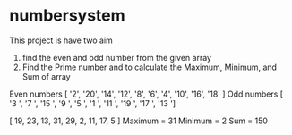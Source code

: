 # numbersystem

This project is have two aim

1.  find the even and odd number from the given array
2.  Find the Prime number and to calculate the Maximum, Minimum, and Sum of array

<!-- index.js
Output= -->

Even numbers [
'2', '20', '14',
'12', '8', '6',
'4', '10', '16',
'18'
]
Odd numbers [
'3 ', '7 ', '15 ',
'9 ', '5 ', '1 ',
'11 ', '19 ', '17 ',
'13 ']

<!-- App.js
output -->

[
19, 23, 13, 31, 29,
2, 11, 17, 5
]
Maximum = 31
Minimum = 2
Sum = 150
